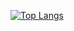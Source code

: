 <!-- [![Lautaro Ghosn's GitHub stats](https://github-readme-stats.vercel.app/api?username=LGhosn&show_icons=true&theme=radical)](https://github.com/LGhosn/github-readme-stats) -->

[![Top Langs](https://github-readme-stats.vercel.app/api/top-langs/?username=LGhosn)](https://github.com/anuraghazra/github-readme-stats)
